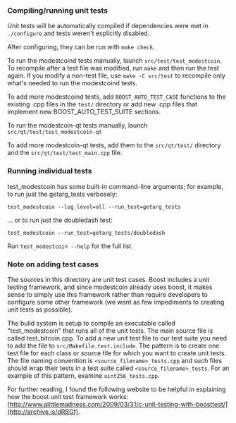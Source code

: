 ### Compiling/running unit tests

Unit tests will be automatically compiled if dependencies were met in `./configure`
and tests weren't explicitly disabled.

After configuring, they can be run with `make check`.

To run the modestcoind tests manually, launch `src/test/test_modestcoin`. To recompile
after a test file was modified, run `make` and then run the test again. If you
modify a non-test file, use `make -C src/test` to recompile only what's needed
to run the modestcoind tests.

To add more modestcoind tests, add `BOOST_AUTO_TEST_CASE` functions to the existing
.cpp files in the `test/` directory or add new .cpp files that
implement new BOOST_AUTO_TEST_SUITE sections.

To run the modestcoin-qt tests manually, launch `src/qt/test/test_modestcoin-qt`

To add more modestcoin-qt tests, add them to the `src/qt/test/` directory and
the `src/qt/test/test_main.cpp` file.

### Running individual tests

test_modestcoin has some built-in command-line arguments; for
example, to run just the getarg_tests verbosely:

    test_modestcoin --log_level=all --run_test=getarg_tests

... or to run just the doubledash test:

    test_modestcoin --run_test=getarg_tests/doubledash

Run `test_modestcoin --help` for the full list.

### Note on adding test cases

The sources in this directory are unit test cases.  Boost includes a
unit testing framework, and since modestcoin already uses boost, it makes
sense to simply use this framework rather than require developers to
configure some other framework (we want as few impediments to creating
unit tests as possible).

The build system is setup to compile an executable called "test_modestcoin"
that runs all of the unit tests.  The main source file is called
test_bitcoin.cpp. To add a new unit test file to our test suite you need
to add the file to `src/Makefile.test.include`. The pattern is to create
one test file for each class or source file for which you want to create
unit tests.  The file naming convention is `<source_filename>_tests.cpp`
and such files should wrap their tests in a test suite
called `<source_filename>_tests`. For an example of this pattern,
examine `uint256_tests.cpp`.

For further reading, I found the following website to be helpful in
explaining how the boost unit test framework works:
[http://www.alittlemadness.com/2009/03/31/c-unit-testing-with-boosttest/](http://archive.is/dRBGf).
